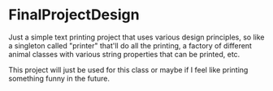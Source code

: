 # FinalProjectDesign
Just a simple text printing project that uses various design principles,
so like a singleton called "printer" that'll do all the printing,
a factory of different animal classes with various string properties that can be printed, etc.

This project will just be used for this class or maybe if I feel like printing something funny
in the future.